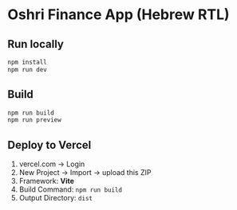 # Oshri Finance App (Hebrew RTL)

## Run locally
```bash
npm install
npm run dev
```

## Build
```bash
npm run build
npm run preview
```

## Deploy to Vercel
1. vercel.com → Login
2. New Project → Import → upload this ZIP
3. Framework: **Vite**
4. Build Command: `npm run build`
5. Output Directory: `dist`

